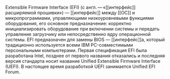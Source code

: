 Extensible Firmware Interface (EFI) (с англ. — «[[интерфейс]] расширяемой прошивки») — [[интерфейс]] между [[ОС]] и микропрограммами, управляющими низкоуровневыми функциями оборудования, его основное предназначение: корректно инициализировать оборудование при включении системы и передать управление загрузчику или непосредственно ядру операционной системы. EFI предназначен для замены BIOS — [[интерфейс]]а, который традиционно используется всеми IBM PC-совместимыми персональными компьютерами. Первая спецификация EFI была разработана Intel, позднее от первого названия отказались и последняя версия стандарта носит название Unified Extensible Firmware Interface (UEFI). В настоящее время разработкой UEFI занимается Unified EFI Forum.